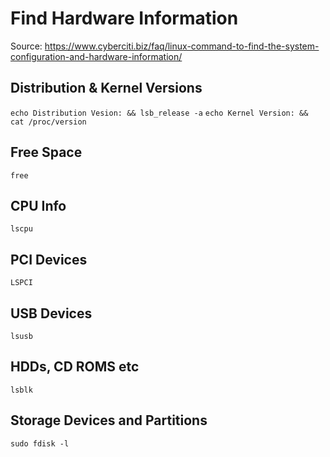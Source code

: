 # Find Hardware Information

Source: <https://www.cyberciti.biz/faq/linux-command-to-find-the-system-configuration-and-hardware-information/>

## Distribution & Kernel Versions

`echo Distribution Vesion: && lsb_release -a`
`echo Kernel Version: && cat /proc/version`

## Free Space

`free`

## CPU Info

`lscpu`

## PCI Devices

`LSPCI`

## USB Devices

`lsusb`

## HDDs, CD ROMS etc

`lsblk`

## Storage Devices and Partitions

`sudo fdisk -l`